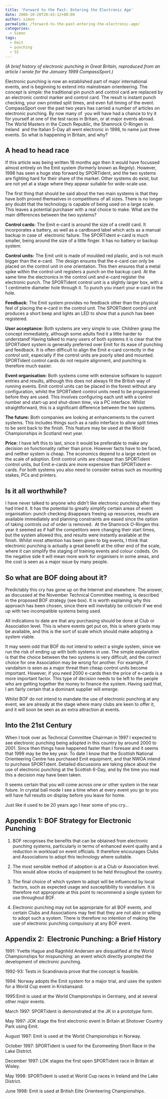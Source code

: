 ```yaml
---
title: 'Forward to the Past: Entering the Electronic Age'
date: 2006-10-20T20:43:12+00:00
author: simon
permalink: /forward-to-the-past-entering-the-electronic-age/
categories:
  - Simon
tags:
  - Emit
  - punching
  - SI
---
```

_(A brief history of electronic punching in Great Britain, reproduced from an article I wrote for the January 1999 CompassSport.)_
<!--more-->

Electronic punching is now an established part of major international events, and is beginning to extend into mainstream orienteering. The concept is simple: the traditional pin punch and control card are replaced by an electronic control marker and control card. The result is instant punch checking, your own printed split times, and even full timing of the event. CompassSport over the past two years has carried a number of articles on electronic punching. By now many of  you will have had a chance to try it for yourself at one of the test races in Britain, or at major events abroad. The World Masters in the Czech Republic, the Shamrock O-Ringen in Ireland  and the Italian 5-Day all went electronic in 1998, to name just three events. So what is happening in Britain, and why?

## A head to head race
If this article was being written 18 months ago then it would have focussed almost entirely on the Emit system (formerly known as Regnly). However, 1998 has seen a huge step forward by SPORTident, and the two systems are fighting hard for their share of the market. Other systems do exist, but are not yet at a stage where they appear suitable for wide-scale use.

The first thing that should be said about the two main systems is that they have both proved themselves in competitions of all sizes. There is no longer any doubt that the technology is capable of being used on a large scale. This leaves a potential purchaser with a real choice to make. What are the main differences between the two systems?

 **Control cards:** The Emit e-card is around the size of a credit card. It incorporates a battery, as well as a cardboard label which acts as a manual backup in case of  electronic failure. The SPORTident e-card is much smaller, being around the size of a little finger. It has no battery or backup system.

 **Control units:** The Emit unit is made of moulded red plastic, and is not much bigger than the e-card.  The design ensures that the e-card can only be placed on the control unit in one orientation. This then ensures that a metal spike within the control unit registers a punch on the backup card. At the same time the electronics in the control unit and e-card register the electronic punch. The SPORTident control unit is a slightly larger box, with a 1 centimetre diameter hole through it. To punch you insert your e-card in the hole.

 **Feedback:** The Emit system provides no feedback other than the physical feel of placing the e-card in the control unit. The SPORTident control unit produces a short beep and lights an LED to show that a punch has been registered.

 **User acceptance:** Both systems are very simple to use. Children grasp the concept immediately, although some adults find it a little harder to understand! Having talked to many users of both systems it is clear that the SPORTident system is generally preferred over Emit for its ease of punching and feedback. It is often difficult to align the Emit e-card correctly in the control unit, especially if the control units are poorly sited and mounted. SPORTident control cards do not require alignment, and punching is therefore much easier.

 **Event organisation:** Both systems come with extensive software to support entries and results, although this does not always fit the British way of running events. Emit control units can be placed in the forest without any configuration, whilst the SPORTident control units need to be programmed before they are used. This involves configuring each unit with a control number and start-up and shut-down time, via a PC interface. Whilst straightforward, this is a significant difference between the two systems.

 **The future:** Both companies are looking at enhancements to the current systems. This includes things such as a radio interface to allow split times to be sent back to the finish. This feature may be used at the World Championships in Scotland next year.

 **Price:** I have left this to last, since it would be preferable to make any decision on functionality rather than price. However facts have to be faced, and neither system is cheap. The economics depend to a large extent on the scale of adoption. Emit control units are cheaper than SPORTident control units, but Emit e-cards are more expensive than SPORTident e-cards. For both systems you also need to consider extras such as mounting stakes, PCs and printers.

## Is it all worthwhile?
I have never talked to anyone who didn’t like electronic punching after they had tried it. It has the potential to greatly simplify certain areas of event organisation: punch checking disappears freeing up resources, results are available immediately and planning constraints are eased since the option of taking controls out of order is removed.  At the Shamrock O-Ringen this year it seemed as if half the competitors were changing their start times, but the system allowed this, and results were instantly available at the finish. Whilst most attention has been given to big events, I think that electronic punching is actually a great benefit at the other end of the scale, where it can simplify the staging of training events and colour codeds. On the negative side it will mean more work for organisers in some areas, and the cost is seen as a major issue by many people.

## So what are BOF doing about it?
Predictably this cry has gone up on the Internet and elsewhere. The answer, as discussed at the November Technical Committee meeting, is described in the proposed BOF strategy (see box). It is worth explaining why this approach has been chosen, since there will inevitably be criticism if we end up with two incompatible systems being used.

All indications to date are that any purchasing should be done at Club or Association level. This is where events get put on, this is where grants may be available, and this is the sort of scale which should make adopting a system viable.

It may seem odd that BOF do not intend to select a single system, since we run the risk of ending up with both systems in use. The simple explanation is that the choice between the two systems is very difficult, and the correct choice for one Association may be wrong for another. For example, if vandalism is seen as a major threat then cheap control units become important. However, if you need 2000 e-cards then the price of e-cards is a more important factor. This type of decision needs to be left to the people who are getting together the money to finance the system. Having said that, I am fairly certain that a dominant supplier will emerge.

Whilst BOF do not intend to mandate the use of electronic punching at any event, we are already at the stage where many clubs are keen to offer it, and it will soon be seen as an extra attraction at events.

## Into the 21st Century
When I took over as Technical Committee Chairman in 1997 I expected to see electronic punching being adopted in this country by around 2000 to 2001. Since then things have happened faster than I foresaw and it seems that 1999 may be the key year. To date I know that the Scottish National Orienteering Centre has purchased Emit equipment, and that NWOA intend to purchase SPORTident. Detailed discussions are taking place about the use of electronic punching at the Scottish 6-Day, and by the time you read this a decision may have been taken.

It seems certain that you will come across one or other system in the near future. In crystal ball mode I see a time when at every event you go to you will have full results on display before you leave for home.

Just like it used to be 20 years ago I hear some of you cry…

## Appendix 1: BOF Strategy for Electronic Punching
1. BOF recognises the benefits that can be obtained from electronic punching systems, particularly in terms of enhanced event quality and a reduction in workload on event officials. It therefore encourages Clubs and Associations to adopt this technology where suitable.

2. The most sensible method of adoption is at a Club or Association level. This would allow stocks of equipment to be held throughout the country.

3. The final choice of which system to adopt will be influenced by local factors, such as expected usage and susceptibility to vandalism. It is therefore not appropriate at this point to recommend a single system for use throughout BOF.

4. Electronic punching may not be appropriate for all BOF events, and certain Clubs and Associations may feel that they are not able or willing to adopt such a system. There is therefore no intention of making the use of electronic punching compulsory at any BOF event.

## Appendix 2:  Electronic Punching: a Brief History
1991: Yvette Hague and Ragnhild Andersen are disqualified at the World Championships for mispunching: an event which directly prompted the development of electronic punching.

1992-93: Tests in Scandinavia prove that the concept is feasible.

1994: Norway adopts the Emit system for a major trial, and uses the system for a World Cup event in Kristiansand.

1995:Emit is used at the World Championships in Germany, and at several other major events.

March 1997: SPORTident is demonstrated at the JK in a prototype form.

May 1997: JOK stage the first electronic event in Britain at Shotover Country Park using Emit.

August 1997: Emit is used at the World Championships in Norway.

October 1997: SPORTident is used for the Euromeeting Short Race in the Lake District.

December 1997: LOK stages the first open SPORTident race in Britain at Wisley.

May 1998: SPORTident is used at World Cup races in Ireland and the Lake District.

June 1998: Emit is used at British Elite Orienteering Championships.
